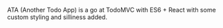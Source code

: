 ATA (Another Todo App) is a go at TodoMVC with ES6 + React with some custom styling and silliness added. 